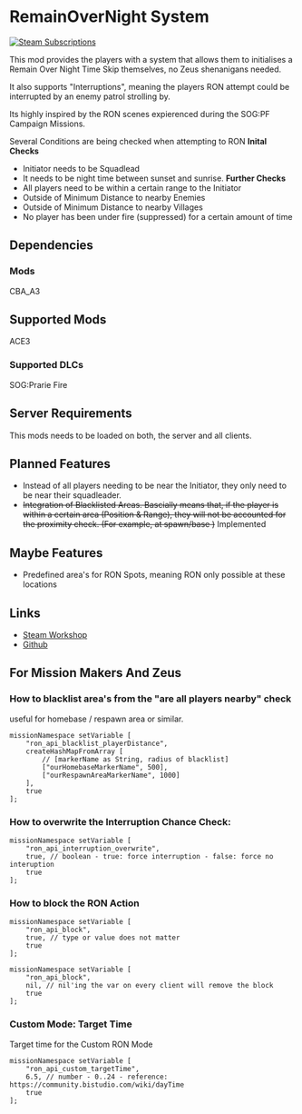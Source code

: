 # RemainOverNight System

[![Steam Subscriptions](https://img.shields.io/steam/subscriptions/3438988923?style=for-the-badge&logo=steam&label=Steam%20Workshop&color=%23690000)](https://steamcommunity.com/sharedfiles/filedetails/?id=3438988923)

This mod provides the players with a system that allows them to initialises a Remain Over Night Time Skip themselves, no Zeus shenanigans needed.

It also supports "Interruptions", meaning the players RON attempt could be interrupted by an enemy patrol strolling by.

Its highly inspired by the RON scenes expierenced during the SOG:PF Campaign Missions.

Several Conditions are being checked when attempting to RON
**Inital Checks**
- Initiator needs to be Squadlead
- It needs to be night time between sunset and sunrise.
**Further Checks**
- All players need to be within a certain range to the Initiator
- Outside of Minimum Distance to nearby Enemies
- Outside of Minimum Distance to nearby Villages
- No player has been under fire (suppressed) for a certain amount of time


## Dependencies
### Mods
CBA_A3

## Supported Mods
ACE3
### Supported DLCs
SOG:Prarie Fire

## Server Requirements
This mods needs to be loaded on both, the server and all clients.

## Planned Features
- Instead of all players needing to be near the Initiator, they only need to be near their squadleader.
- ~~Integration of Blacklisted Areas. Bascially means that, if the player is within a certain area (Position & Range), they will not be accounted for the proximity check. (For example, at spawn/base )~~ Implemented

## Maybe Features
- Predefined area's for RON Spots, meaning RON only possible at these locations



## Links
- [Steam Workshop](https://steamcommunity.com/sharedfiles/filedetails/?id=3438988923)
- [Github](https://github.com/CVO-Org/vn-ron)


## For Mission Makers And Zeus

### How to blacklist area's from the "are all players nearby" check
useful for homebase / respawn area or similar.

```sqf
missionNamespace setVariable [
    "ron_api_blacklist_playerDistance",
    createHashMapFromArray [
        // [markerName as String, radius of blacklist]
        ["ourHomebaseMarkerName", 500],
        ["ourRespawnAreaMarkerName", 1000]
    ],
    true
];
```

### How to overwrite the Interruption Chance Check:
```sqf
missionNamespace setVariable [
    "ron_api_interruption_overwrite",
    true, // boolean - true: force interruption - false: force no interuption
    true
];
```

### How to block the RON Action
```sqf
missionNamespace setVariable [
    "ron_api_block",
    true, // type or value does not matter
    true
];
```
```sqf
missionNamespace setVariable [
    "ron_api_block",
    nil, // nil'ing the var on every client will remove the block
    true
];
```
### Custom Mode: Target Time
Target time for the Custom RON Mode
```sqf
missionNamespace setVariable [
    "ron_api_custom_targetTime",
    6.5, // number - 0..24 - reference: https://community.bistudio.com/wiki/dayTime
    true
];

